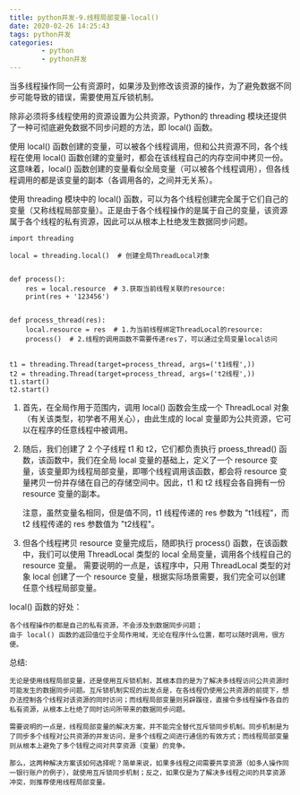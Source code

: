 ```yaml
---
title: python并发-9.线程局部变量-local()
date: 2020-02-26 14:25:43
tags: python并发
categories:
        - python
        - python并发
---
```

当多线程操作同一公有资源时，如果涉及到修改该资源的操作，为了避免数据不同步可能导致的错误，需要使用互斥锁机制。

除非必须将多线程使用的资源设置为公共资源，Python的 threading 模块还提供了一种可彻底避免数据不同步问题的方法，即 local() 函数。

使用 local() 函数创建的变量，可以被各个线程调用，但和公共资源不同，各个线程在使用 local() 函数创建的变量时，都会在该线程自己的内存空间中拷贝一份。这意味着，local() 函数创建的变量看似全局变量（可以被各个线程调用），但各线程调用的都是该变量的副本（各调用各的，之间并无关系）。

使用 threading 模块中的 local() 函数，可以为各个线程创建完全属于它们自己的变量（又称线程局部变量）。正是由于各个线程操作的是属于自己的变量，该资源属于各个线程的私有资源，因此可以从根本上杜绝发生数据同步问题。

```
import threading

local = threading.local()  # 创建全局ThreadLocal对象


def process():
    res = local.resource  # 3.获取当前线程关联的resource:
    print(res + '123456')


def process_thread(res):
    local.resource = res  # 1.为当前线程绑定ThreadLocal的resource:
    process()  # 2.线程的调用函数不需要传递res了，可以通过全局变量local访问


t1 = threading.Thread(target=process_thread, args=('t1线程',))
t2 = threading.Thread(target=process_thread, args=('t2线程',))
t1.start()
t2.start()

```

1) 首先，在全局作用于范围内，调用 local() 函数会生成一个 ThreadLocal 对象（有关该类型，初学者不用关心），由此生成的 local 变量即为公共资源，它可以在程序的任意线程中被调用。

2) 随后，我们创建了 2 个子线程 t1 和 t2，它们都负责执行 proess_thread() 函数，该函数中，我们在全局 local 变量的基础上，定义了一个 resource 变量，该变量即为线程局部变量，即哪个线程调用该函数，都会将 resource 变量拷贝一份并存储在自己的存储空间中。因此，t1 和 t2 线程会各自拥有一份 resource 变量的副本。

    注意，虽然变量名相同，但是值不同，t1 线程传递的 res 参数为 "t1线程"，而 t2 线程传递的 res 参数值为 "t2线程"。


3) 但各个线程拷贝 resource 变量完成后，随即执行 process() 函数，在该函数中，我们可以使用 ThreadLocal 类型的 local 全局变量，调用各个线程自己的 resource 变量。
需要说明的一点是，该程序中，只用 ThreadLocal 类型的对象 local 创建了一个 resource 变量，根据实际场景需要，我们完全可以创建任意个线程局部变量。

local() 函数的好处：
    
    各个线程操作的都是自己的私有资源，不会涉及到数据同步问题；
    由于 local() 函数的返回值位于全局作用域，无论在程序什么位置，都可以随时调用，很方便。

总结:

    无论是使用线程局部变量，还是使用互斥锁机制，其根本目的是为了解决多线程访问公共资源时可能发生的数据同步问题。互斥锁机制实现的出发点是，在各线程仍使用公共资源的前提下，想办法控制各个线程对该资源的同时访问；而线程局部变量则另辟蹊径，直接令多线程操作各自的私有资源，从根本上杜绝了同时访问所带来的数据同步问题。

    需要说明的一点是，线程局部变量的解决方案，并不能完全替代互斥锁同步机制。同步机制是为了同步多个线程对公共资源的并发访问，是多个线程之间进行通信的有效方式；而线程局部变量则从根本上避免了多个钱程之间对共享资源（变量）的竞争。

    那么，这两种解决方案该如何选择呢？简单来说，如果多线程之间需要共享资源（如多人操作同一银行账户的例子），就使用互斥锁同步机制；反之，如果仅是为了解决多线程之间的共享资源冲突，则推荐使用线程局部变量。